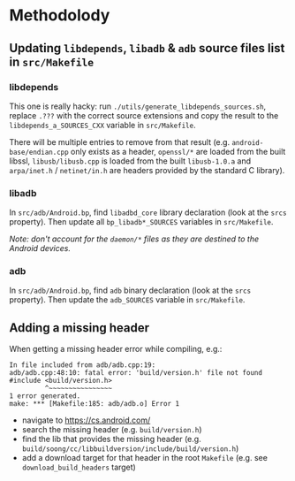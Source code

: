 # Methodolody

## Updating `libdepends`, `libadb` & `adb` source files list in `src/Makefile`

### libdepends
This one is really hacky: run `./utils/generate_libdepends_sources.sh`, replace `.???` with the correct source extensions and copy the result to the `libdepends_a_SOURCES_CXX` variable in `src/Makefile`.

There will be multiple entries to remove from that result (e.g. `android-base/endian.cpp` only exists as a header, `openssl/*` are loaded from the built libssl, `libusb/libusb.cpp` is loaded from the built `libusb-1.0.a` and `arpa/inet.h` / `netinet/in.h` are headers provided by the standard C library).

### libadb

In `src/adb/Android.bp`, find `libadbd_core` library declaration (look at the `srcs` property).
Then update all `bp_libadb*_SOURCES` variables in `src/Makefile`.

*Note: don't account for the `daemon/*` files as they are destined to the Android devices.*

### adb

In `src/adb/Android.bp`, find `adb` binary declaration (look at the `srcs` property).
Then update the `adb_SOURCES` variable in `src/Makefile`.


## Adding a missing header

When getting a missing header error while compiling, e.g.:
```
In file included from adb/adb.cpp:19:
adb/adb.cpp:48:10: fatal error: 'build/version.h' file not found
#include <build/version.h>
         ^~~~~~~~~~~~~~~~~
1 error generated.
make: *** [Makefile:185: adb/adb.o] Error 1
```

- navigate to https://cs.android.com/
- search the missing header (e.g. `build/version.h`)
- find the lib that provides the missing header (e.g. `build/soong/cc/libbuildversion/include/build/version.h`)
- add a download target for that header in the root `Makefile` (e.g. see `download_build_headers` target)
